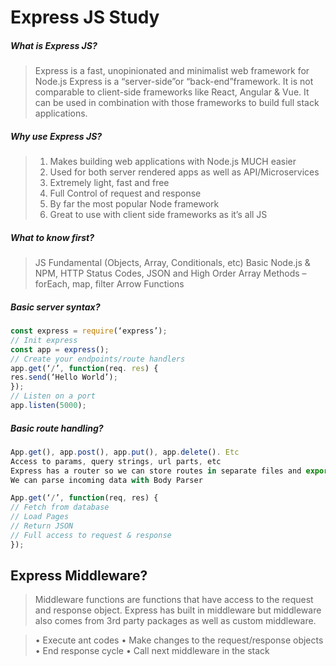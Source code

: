 # Express JS Study
##### What is Express JS?
>Express is a fast, unopinionated and minimalist web framework for Node.js
>Express is a “server-side”or “back-end”framework. It is not comparable to client-side frameworks like React, Angular & Vue. It can be used in combination with those frameworks to build full stack applications.

##### Why use Express JS?
>1.	Makes building web applications with Node.js MUCH easier
>2.	Used for both server rendered apps as well as API/Microservices
>3.	Extremely light, fast and free
>4.	Full Control of request and response
>5.	By far the most popular Node framework
>6.	Great to use with client side frameworks as it’s all JS

##### What to know first?
>JS Fundamental (Objects, Array, Conditionals, etc)
Basic Node.js & NPM,
>HTTP Status Codes,
JSON and
High Order Array Methods – forEach, map, filter
Arrow Functions

##### Basic server syntax?
```javascript
const express = require(‘express’);
// Init express
const app = express();
// Create your endpoints/route handlers
app.get(‘/’, function(req. res) {
res.send(‘Hello World’);
});
// Listen on a port
app.listen(5000);
```

##### Basic route handling?
```javascript
App.get(), app.post(), app.put(), app.delete(). Etc
Access to params, query strings, url parts, etc
Express has a router so we can store routes in separate files and export
We can parse incoming data with Body Parser

App.get(‘/’, function(req, res) {
// Fetch from database
// Load Pages
// Return JSON
// Full access to request & response
});
```
## Express Middleware?
> Middleware functions are functions that have access to the request and response object. Express has built in middleware but middleware also comes from 3rd party packages as well as custom middleware.


>•	Execute ant codes
•	Make changes to the request/response objects
•	End response cycle
•	Call next middleware in the stack 

